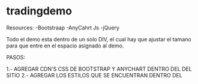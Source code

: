# tradingdemo

Resources:
-Bootstraap
-AnyCahrt Js
-jQuery

Todo el demo esta dentro de un solo DIV, el cual hay que ajustar el tamano para que entre en el espacio asignado al demo.

PASOS:

1.- AGREGAR CDN'S  CSS DE BOOTSTRAP Y ANYCHART DENTRO DEL <HEAD> DEL SITIO
2.- AGREGAR LOS ESTILOS QUE SE ENCUENTRAN DENTRO DEL <STYLE> DEL HEAD (PUEDE SER CON LA ETIQUETA QUE ESTAN O SI SE TIENE UN ARCHIVOS APARTE DE ESTILOS)
3.- AGREGAR EL DIV PRINCIPAL Y EL MODAL AL BODY(EN LA SECCION DEL SITIO QUE ESTE DESIGNADO PARA EL DEMO)
4.- AGREGAR LOS CDN  JS DE BOOTSTRAAP, ANYCHART Y JQUERY
5.- AGREGAR EL CODIGO JS (YA SEA EN UNA ETIQUETA <script> al final del body o si se tiene un archivo de js aparte, ahi)